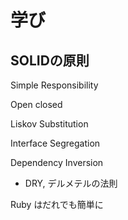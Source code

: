 # 学び

## SOLIDの原則

Simple Responsibility

Open closed

Liskov Substitution

Interface Segregation

Dependency Inversion

* DRY, デルメテルの法則

Ruby はだれでも簡単に
